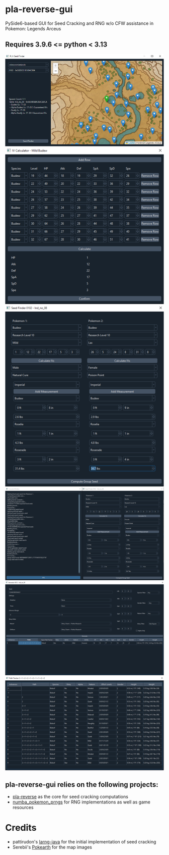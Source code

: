 # pla-reverse-gui
PySide6-based GUI for Seed Cracking and RNG w/o CFW assistance in Pokemon: Legends Arceus

## Requires 3.9.6 <= python < 3.13


![](./screenshots/map.png)
![](./screenshots/iv_calc.png)
![](./screenshots/seed_finder.png)
![](./screenshots/seed_finder_with_console.png)
![](./screenshots/generator.png)
![](./screenshots/path_tracker.png)

## pla-reverse-gui relies on the following projects:
- [pla-reverse](https://github.com/Lincoln-LM/pla-reverse) as the core for seed cracking computations
- [numba_pokemon_prngs](https://github.com/Lincoln-LM/numba_pokemon_prngs) for RNG implementations as well as game resources

# Credits
- pattirudon's [larng-java](https://github.com/pattirudon/larng-java) for the initial implementation of seed cracking
- Serebii's [Pokearth](https://www.serebii.net/pokearth/hisui/) for the map images